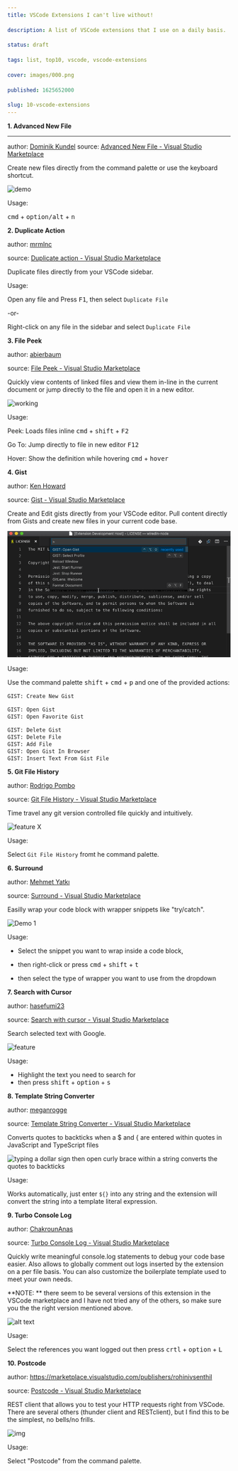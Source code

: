 ```yaml
---
title: VSCode Extensions I can't live without!

description: A list of VSCode extensions that I use on a daily basis.

status: draft

tags: list, top10, vscode, vscode-extensions

cover: images/000.png

published: 1625652000

slug: 10-vscode-extensions
---
```


**1. Advanced New File**

---

author: [Dominik Kundel](https://marketplace.visualstudio.com/publishers/dkundel)
source: [Advanced New File - Visual Studio Marketplace](https://marketplace.visualstudio.com/items?itemName=dkundel.vscode-new-file)

Create new files directly from the command palette or use the keyboard shortcut.

![demo](https://github.com/dkundel/vscode-new-file/raw/master/images/demo.gif)

Usage:

<kbd>cmd</kbd> + <kbd>option/alt</kbd> + <kbd>n</kbd>

**2. Duplicate Action**

author: [mrmlnc](https://marketplace.visualstudio.com/publishers/mrmlnc)

source: [Duplicate action - Visual Studio Marketplace](https://marketplace.visualstudio.com/items?itemName=mrmlnc.vscode-duplicate)

Duplicate files directly from your VSCode sidebar.

Usage:

Open any file and Press <kbd>F1</kbd>, then select `Duplicate File`

-or-

Right-click on any file in the sidebar and select `Duplicate File`

**3. File Peek**

author: [abierbaum](https://marketplace.visualstudio.com/publishers/abierbaum)

source: [File Peek - Visual Studio Marketplace](https://marketplace.visualstudio.com/items?itemName=abierbaum.vscode-file-peek)

Quickly view contents of linked files and view them in-line in the current document or jump directly to the file and open it in a new editor.

![working](https://github.com/abierbaum/vscode-file-peek/raw/master/images/working.gif)

Usage:

Peek: Loads files inline <kbd>cmd</kbd> + <kbd>shift</kbd> + <kbd>F2</kbd>

Go To: Jump directly to file in new editor <kbd>F12</kbd>

Hover: Show the definition while hovering <kbd>cmd</kbd> + <kbd>hover</kbd>

**4. Gist**

author: [Ken Howard](https://marketplace.visualstudio.com/publishers/kenhowardpdx)

source: [Gist - Visual Studio Marketplace](https://marketplace.visualstudio.com/items?itemName=kenhowardpdx.vscode-gist)

Create and Edit gists directly from your VSCode editor. Pull content directly from Gists and create new files in your current code base.

![vscode-gist-profiles](https://github.com/kenhowardpdx/vscode-gist/raw/master/images/vscode-gist-profiles.gif)

Usage:

Use the command palette <kbd>shift</kbd> + <kbd>cmd</kbd> + <kbd>p</kbd> and one of the provided actions:

```
GIST: Create New Gist
```

```
GIST: Open Gist
GIST: Open Favorite Gist
```

```
GIST: Delete Gist
GIST: Delete File
GIST: Add File
GIST: Open Gist In Browser
GIST: Insert Text From Gist File
```

**5. Git File History**

author: [Rodrigo Pombo](https://marketplace.visualstudio.com/publishers/pomber)

source: [Git File History - Visual Studio Marketplace](https://marketplace.visualstudio.com/items?itemName=pomber.git-file-history)

Time travel any git version controlled file quickly and intuitively.

![feature X](https://user-images.githubusercontent.com/1911623/52807635-d5043480-306a-11e9-9b03-351b7cda4936.gif)

Usage:

Select `Git File History` fromt he command palette.

**6. Surround**

author: [Mehmet Yatkı](https://marketplace.visualstudio.com/publishers/yatki)

source: [Surround - Visual Studio Marketplace](https://marketplace.visualstudio.com/items?itemName=yatki.vscode-surround)

Easilly wrap your code block with wrapper snippets like "try/catch".

![Demo 1](https://raw.githubusercontent.com/yatki/vscode-surround/master/images/demo.gif)

Usage:

- Select the snippet you want to wrap inside a code block,

- then right-click or press <kbd>cmd</kbd> + <kbd>shift</kbd> + <kbd>t</kbd>

- then select the type of wrapper you want to use from the dropdown

**7. Search with Cursor**

author: [hasefumi23](https://marketplace.visualstudio.com/publishers/hasefumi23)

source: [Search with cursor - Visual Studio Marketplace](https://marketplace.visualstudio.com/items?itemName=hasefumi23.search-with-cursor)

Search selected text with Google.

![feature](https://github.com/hasefumi23/SearchWithCursor/raw/master/images/feature.gif)

Usage:

- Highlight the text you need to search for
- then press <kbd>shift</kbd> + <kbd>option</kbd> + <kbd>s</kbd>

**8. Template String Converter**

author: [meganrogge](https://marketplace.visualstudio.com/publishers/meganrogge)

source: [Template String Converter - Visual Studio Marketplace](https://marketplace.visualstudio.com/items?itemName=meganrogge.template-string-converter)

Converts quotes to backticks when a $ and { are entered within quotes in JavaScript and TypeScript files

![typing a dollar sign then open curly brace within a string converts the quotes to backticks](https://raw.githubusercontent.com/meganrogge/template-string-converter/master/demo.gif)

Usage:

Works automatically, just enter `${}` into any string and the extension will convert the string into a template literal expression.

**9. Turbo Console Log**

author: [ChakrounAnas](https://marketplace.visualstudio.com/publishers/ChakrounAnas)

source: [Turbo Console Log - Visual Studio Marketplace](https://marketplace.visualstudio.com/items?itemName=ChakrounAnas.turbo-console-log)

Quickly write meaningful console.log statements to debug your code base easier. Also allows to globally comment out logs inserted by the extension on a per file basis. You can also customize the boilerplate template used to meet your own needs.

**NOTE: ** there seem to be several versions of this extension in the VSCode marketplace and I have not tried any of the others, so make sure you the the right version mentioned above.

![alt text](https://image.ibb.co/dysw7p/insert_log_message.gif)

Usage:

Select the references you want logged out then press <kbd>crtl</kbd> + <kbd>option</kbd> + <kbd>L</kbd>

**10. Postcode**

author: https://marketplace.visualstudio.com/publishers/rohinivsenthil

source: [Postcode - Visual Studio Marketplace](https://marketplace.visualstudio.com/items?itemName=rohinivsenthil.postcode)

REST client that allows you to test your HTTP requests right from VSCode. There are several others (thunder client and RESTclient), but I find this to be the simplest, no bells/no frills.

![img](https://user-images.githubusercontent.com/42040329/120920378-0c83c880-c6dc-11eb-814a-e667563eed95.gif)

Usage:

Select "Postcode" from the command palette.
